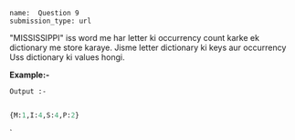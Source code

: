```ngMeta
name:  Question 9
submission_type: url
```

"MISSISSIPPI" iss word me har letter ki occurrency count karke ek dictionary me store karaye. Jisme letter dictionary ki keys aur occurrency Uss  dictionary ki values hongi.


**Example:-**


`Output :-`
```python

{M:1,I:4,S:4,P:2}
 ```


`
